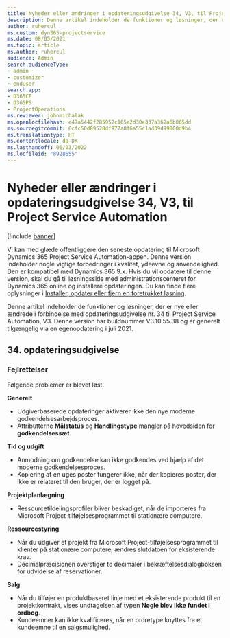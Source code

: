 ```yaml
---
title: Nyheder eller ændringer i opdateringsudgivelse 34, V3, til Project Service Automation
description: Denne artikel indeholder de funktioner og løsninger, der er tilgængelige i forbindelse med opdateringsudgivelse nr. 34 til Project Service Automation, V3.
author: ruhercul
ms.custom: dyn365-projectservice
ms.date: 08/05/2021
ms.topic: article
ms.author: ruhercul
audience: Admin
search.audienceType:
- admin
- customizer
- enduser
search.app:
- D365CE
- D365PS
- ProjectOperations
ms.reviewer: johnmichalak
ms.openlocfilehash: e47a5442f285952c165a2d30e337a362a6b065dd
ms.sourcegitcommit: 6cfc50d89528df977a8f6a55c1ad39d99800d9b4
ms.translationtype: HT
ms.contentlocale: da-DK
ms.lasthandoff: 06/03/2022
ms.locfileid: "8928655"
---
```

# <a name="whats-new-or-changed-in-project-service-automation-update-release-34-v3"></a>Nyheder eller ændringer i opdateringsudgivelse 34, V3, til Project Service Automation

[!include [banner](../includes/psa-now-project-operations.md)]

Vi kan med glæde offentliggøre den seneste opdatering til Microsoft Dynamics 365 Project Service Automation-appen. Denne version indeholder nogle vigtige forbedringer i kvalitet, ydeevne og anvendelighed. Den er kompatibel med Dynamics 365 9.x. Hvis du vil opdatere til denne version, skal du gå til løsningsside med administrationscenteret for Dynamics 365 online og installere opdateringen. Du kan finde flere oplysninger i [Installer, opdater eller fjern en foretrukket løsning](/power-platform/admin/install-remove-preferred-solution).

Denne artikel indeholder de funktioner og løsninger, der er nye eller ændrede i forbindelse med opdateringsudgivelse nr. 34 til Project Service Automation, V3. Denne version har buildnummer V3.10.55.38 og er generelt tilgængelig via en egenopdatering i juli 2021.

## <a name="update-release-34"></a>34. opdateringsudgivelse

### <a name="bug-fixes"></a>Fejlrettelser
Følgende problemer er blevet løst.

**Generelt**

- Udgiverbaserede opdateringer aktiverer ikke den nye moderne godkendelsesarbejdsproces.
- Attributterne **Målstatus** og **Handlingstype** mangler på hovedsiden for **godkendelsessæt**.

**Tid og udgift**

- Anmodning om godkendelse kan ikke godkendes ved hjælp af det moderne godkendelsesproces.
- Kopiering af en uges poster fungerer ikke, når der kopieres poster, der ikke er relateret til den bruger, der er logget på.

**Projektplanlægning**

- Ressourcetildelingsprofiler bliver beskadiget, når de importeres fra Microsoft Project-tilføjelsesprogrammet til stationære computere.

**Ressourcestyring**

- Når du udgiver et projekt fra Microsoft Project-tilføjelsesprogrammet til klienter på stationære computere, ændres slutdatoen for eksisterende krav.
- Decimalpræcisionen overstiger to decimaler i bekræftelsesdialogboksen for udvidelse af reservationer.

**Salg**

- Når du tilføjer en produktbaseret linje med et eksisterende produkt til en projektkontrakt, vises undtagelsen af typen **Nøgle blev ikke fundet i ordbog**.
- Kundeemner kan ikke kvalificeres, når en ordretype knyttes fra et kundeemne til en salgsmulighed.
